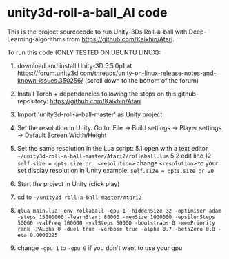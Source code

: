 # unity3d-roll-a-ball_AI code

This is the project sourcecode to run Unity-3Ds Roll-a-ball with Deep-Learning-algorithms from https://github.com/Kaixhin/Atari.


To run this code (ONLY TESTED ON UBUNTU LINUX): 

1. download and install Unity-3D 5.5.0p1 at https://forum.unity3d.com/threads/unity-on-linux-release-notes-and-known-issues.350256/ (scroll down to the bottom of the forum)
2. Install Torch + dependencies following the steps on this github-repository:
   https://github.com/Kaixhin/Atari
3. Import 'unity3d-roll-a-ball-master' as Unity project.
4. Set the resolution in Unity. Go to: File -> Build settings -> Player settings -> Default Screen Width/Height
5. Set the same resolution in the Lua script: 
   5.1 open with a text editor `~/unity3d-roll-a-ball-master/Atari2/rollaball.lua`
   5.2 edit line 12 `self.size = opts.size or  <resolution>` change `<resolution>` to your set display resolution in Unity                example: `self.size = opts.size or 20`
   
6. Start the project in Unity (click play)
7. cd to `~/unity3d-roll-a-ball-master/Atari2`
8. `qlua main.lua -env rollaball -gpu 1 -hiddenSize 32 -optimiser adam  -steps 15000000 -learnStart 80000 -memSize 1000000 -epsilonSteps 50000 -valFreq 100000 -valSteps 50000 -bootstraps 0 -memPriority rank -PALpha 0 -duel true -verbose true -alpha 0.7 -betaZero 0.8 -eta 0.0000225`
9. change `-gpu 1` to `-gpu 0` if you don`t want to use your gpu
